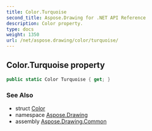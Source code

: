 ```yaml
---
title: Color.Turquoise
second_title: Aspose.Drawing for .NET API Reference
description: Color property. 
type: docs
weight: 1350
url: /net/aspose.drawing/color/turquoise/
---
```

## Color.Turquoise property

```csharp
public static Color Turquoise { get; }
```

### See Also

* struct [Color](../)
* namespace [Aspose.Drawing](../../color/)
* assembly [Aspose.Drawing.Common](../../../)


